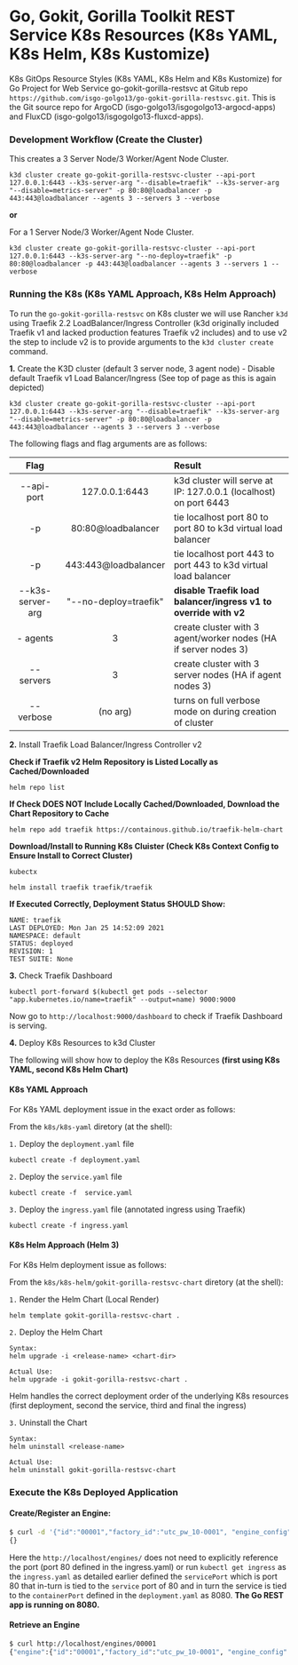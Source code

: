 # Go, Gokit, Gorilla Toolkit REST Service K8s Resources (K8s YAML, K8s Helm, K8s Kustomize)
K8s GitOps Resource Styles (K8s YAML, K8s Helm and K8s Kustomize) for Go Project for Web Service go-gokit-gorilla-restsvc at Gitub repo `https://github.com/isgo-golgo13/go-gokit-gorilla-restsvc.git`. This is the Git source repo for ArgoCD (isgo-golgo13/isgogolgo13-argocd-apps) and FluxCD (isgo-golgo13/isgogolgo13-fluxcd-apps).


### Development Workflow (Create the Cluster)

This creates a 3 Server Node/3 Worker/Agent Node Cluster.
```
k3d cluster create go-gokit-gorilla-restsvc-cluster --api-port 127.0.0.1:6443 --k3s-server-arg "--disable=traefik" --k3s-server-arg "--disable=metrics-server" -p 80:80@loadbalancer -p 443:443@loadbalancer --agents 3 --servers 3 --verbose
```
**or** 

For a 1 Server Node/3 Worker/Agent Node Cluster.
```
k3d cluster create go-gokit-gorilla-restsvc-cluster --api-port 127.0.0.1:6443 --k3s-server-arg "--no-deploy=traefik" -p 80:80@loadbalancer -p 443:443@loadbalancer --agents 3 --servers 1 --verbose
```

### Running the K8s (K8s YAML Approach, K8s Helm Approach)

To run the `go-gokit-gorilla-restsvc` on K8s cluster we will use Rancher `k3d` using Traefik 2.2 LoadBalancer/Ingress Controller (k3d originally included Traefik v1 and lacked production features Traefik v2 includes) and to use v2 the step to include v2 is to provide arguments to the `k3d cluster create` command.

**1.** Create the K3D cluster (default 3 server node, 3 agent node) - Disable default Traefik v1 Load Balancer/Ingress (See top of page as this is again depicted)
```
k3d cluster create go-gokit-gorilla-restsvc-cluster --api-port 127.0.0.1:6443 --k3s-server-arg "--disable=traefik" --k3s-server-arg "--disable=metrics-server" -p 80:80@loadbalancer -p 443:443@loadbalancer --agents 3 --servers 3 --verbose
```

The following flags and flag arguments are as follows:

| Flag                    |                        | Result                                                                | 
|:-----------------------:|:----------------------:|:--------------------------------------------------------------------- | 
| --api-port              |  127.0.0.1:6443        | k3d cluster will serve at IP: 127.0.0.1 (localhost) on port 6443      | 
| -p                      | 80:80@loadbalancer     | tie localhost port 80 to port 80 to k3d virtual load balancer         | 
| -p                      | 443:443@loadbalancer   | tie localhost port 443 to port 443 to k3d virtual load balancer       | 
| --k3s-server-arg        | "--no-deploy=traefik"  | **disable Traefik load balancer/ingress v1 to override with v2**      |
| - agents                |       3                | create cluster with 3 agent/worker nodes (HA if server nodes 3)       | 
| --servers               |       3                | create cluster with 3 server nodes (HA if agent nodes 3)              |
| --verbose               |       (no arg)         | turns on full verbose mode on during creation of cluster              |



**2.** Install Traefik Load Balancer/Ingress Controller v2

**Check if Traefik v2 Helm Repository is Listed Locally as Cached/Downloaded**
```
helm repo list 
```

**If Check DOES NOT Include Locally Cached/Downloaded, Download the Chart Repository to Cache**
```
helm repo add traefik https://containous.github.io/traefik-helm-chart  
```

**Download/Install to Running K8s Cluister (Check K8s Context Config to Ensure Install to Correct Cluster)**

```
kubectx 

helm install traefik traefik/traefik
```

**If Executed Correctly, Deployment Status SHOULD Show:**

```
NAME: traefik
LAST DEPLOYED: Mon Jan 25 14:52:09 2021
NAMESPACE: default
STATUS: deployed
REVISION: 1
TEST SUITE: None
```

**3.** Check Traefik Dashboard 

```
kubectl port-forward $(kubectl get pods --selector "app.kubernetes.io/name=traefik" --output=name) 9000:9000
```

Now go to `http://localhost:9000/dashboard` to check if Traefik Dashboard is serving.


**4.** Deploy K8s Resources to k3d Cluster

The following will show how to deploy the K8s Resources **(first using K8s YAML, second K8s Helm Chart)**

#### K8s YAML Approach 

For K8s YAML deployment issue in the exact order as follows:

From the `k8s/k8s-yaml` diretory (at the shell):

`1.` Deploy the `deployment.yaml` file
```
kubectl create -f deployment.yaml
```

`2.` Deploy the `service.yaml` file
```
kubectl create -f  service.yaml
```

`3.` Deploy the `ingress.yaml` file (annotated ingress using Traefik)
```
kubectl create -f ingress.yaml
```



#### K8s Helm Approach (Helm 3)

For K8s Helm deployment issue as follows:

From the `k8s/k8s-helm/gokit-gorilla-restsvc-chart` diretory (at the shell):

`1.` Render the Helm Chart (Local Render)
```
helm template gokit-gorilla-restsvc-chart .
```

`2.` Deploy the Helm Chart
```
Syntax:
helm upgrade -i <release-name> <chart-dir>

Actual Use:
helm upgrade -i gokit-gorilla-restsvc-chart .
```
Helm handles the correct deployment order of the underlying K8s resources (first deployment, second the service, third and final the ingress)

`3.` Uninstall the Chart
```
Syntax:
helm uninstall <release-name>

Actual Use:
helm uninstall gokit-gorilla-restsvc-chart
```



### Execute the K8s Deployed Application 

#### Create/Register an Engine:

```bash
$ curl -d '{"id":"00001","factory_id":"utc_pw_10-0001", "engine_config" : "Radial", "engine_capacity": 660.10, "fuel_capacity": 400.00, "fuel_range": 240.60}' -H "Content-Type: application/json" -X POST http://localhost/engines/
{}
```

Here the `http://localhost/engines/` does not need to explicitly reference the port (port 80 defined in the ingress.yaml) or run `kubectl get ingress` as the `ingress.yaml` as detailed earlier defined the `servicePort` which is port 80 that in-turn is tied to the `service` port of 80 and in turn the service is tied to the `containerPort` defined in the `deployment.yaml` as 8080. **The Go REST app is running on 8080.**

#### Retrieve an Engine
 
```bash
$ curl http://localhost/engines/00001
{"engine":{"id":"00001","factory_id":"utc_pw_10-0001", "engine_config" : "Radial", "engine_capacity": 660.10, "fuel_capacity": 400.00, "fuel_range": 240.60}}
```


###
